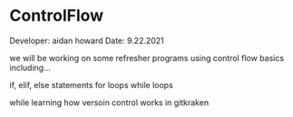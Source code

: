 # ControlFlow
Developer: aidan howard
Date: 9.22.2021

we will be working on some refresher programs using control flow basics including...

if, elif, else statements
for loops
while loops

while learning how versoin control works in gitkraken
